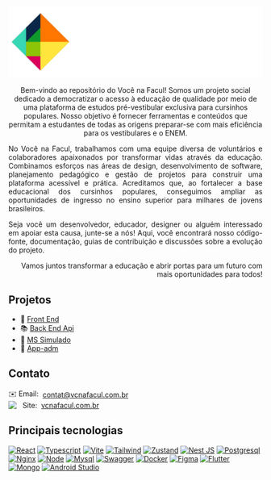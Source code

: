 <main>
  <div align="center" id="top"> 
    <a href="https://vcnafacul.com.br" target="_blank"><img src="/assets/Logo-transparente.png" alt="Logo"></a>
 </div>
 <p align="center">Bem-vindo ao repositório do Você na Facul! Somos um projeto social dedicado a democratizar o acesso à educação de qualidade por meio de uma plataforma de estudos pré-vestibular exclusiva para cursinhos populares. Nosso objetivo é fornecer ferramentas e conteúdos que permitam a estudantes de todas as origens preparar-se com mais eficiência para os vestibulares e o ENEM.</p>
 <p align="justify">No Você na Facul, trabalhamos com uma equipe diversa de voluntários e colaboradores apaixonados por transformar vidas através da educação. Combinamos esforços nas áreas de design, desenvolvimento de software, planejamento pedagógico e gestão de projetos para construir uma plataforma acessível e prática. Acreditamos que, ao fortalecer a base educacional dos cursinhos populares, conseguimos ampliar as oportunidades de ingresso no ensino superior para milhares de jovens brasileiros.</p>
 <p align="justify">Seja você um desenvolvedor, educador, designer ou alguém interessado em apoiar esta causa, junte-se a nós! Aqui, você encontrará nosso código-fonte, documentação, guias de contribuição e discussões sobre a evolução do projeto.</p>
 <p align="end">Vamos juntos transformar a educação e abrir portas para um futuro com mais oportunidades para todos!</p>

## Projetos

- 🚀 [Front End](https://github.com/vcnafacul/client-vcnafacul)
- 📚 [Back End Api](https://github.com/vcnafacul/api-vcnafacul)
- 🧪 [MS Simulado](https://github.com/vcnafacul/ms-simulado)
- 📱 [App-adm](https://github.com/vcnafacul/vcnafacul_app)

## Contato

<div style="display: flex; align-items: center; gap: 8px;">✉️ Email: <a href="mailto:contat@vcnafacul.com.br">contat@vcnafacul.com.br</a></div>
<div style="display: flex; align-items: center; gap: 8px;"><img src="https://avatars.githubusercontent.com/u/128550116?s=400&u=b6ec73808233749eb515c2a93f55fe25ed9631d4&v=4" width="20" /> Site: <a href="https://vcnafacul.com.br">vcnafacul.com.br</a></div>
  
 <h2>Principais tecnologias</h2>
  
 [![React](https://img.shields.io/badge/-React-61DAFB?style=flat&logo=react&logoColor=white)](https://react.dev/)
 [![Typescript](https://img.shields.io/badge/-Typescript-3178C6?style=flat&logo=typescript&logoColor=white)](https://www.typescriptlang.org/)
 [![Vite](https://img.shields.io/badge/-Vite-646CFF?style=flat&logo=vite&logoColor=white)](https://vite.dev/)
 [![Tailwind](https://img.shields.io/badge/-Tailwind-38B2AC?style=flat&logo=tailwind-css&logoColor=white)](https://tailwindcss.com/)
 [![Zustand](https://img.shields.io/badge/-Zustand-000?style=flat&logo=zustand&logoColor=white)](https://zustand-demo.pmnd.rs/)
 [![Nest JS](https://img.shields.io/badge/-NestJS-E0234E?style=flat&logo=nestjs&logoColor=white)](https://nestjs.com/)
 [![Postgresql](https://img.shields.io/badge/-Postgresql-336791?style=flat&logo=postgresql&logoColor=white)](https://www.postgresql.org/)
 [![Nginx](https://img.shields.io/badge/-Nginx-269539?style=flat&logo=nginx&logoColor=white)](https://nginx.org/en/)
 [![Node](https://img.shields.io/badge/-Node-339933?style=flat&logo=node.js&logoColor=white)](https://nodejs.org/en)
 [![Mysql](https://img.shields.io/badge/-Mysql-4479A1?style=flat&logo=mysql&logoColor=white)](https://www.mysql.com/)
 [![Swagger](https://img.shields.io/badge/-Swagger-85EA2D?style=flat&logo=swagger&logoColor=black)](https://swagger.io/)
 [![Docker](https://img.shields.io/badge/-Docker-2496ED?style=flat&logo=docker&logoColor=white)](https://www.docker.com/)
 [![Figma](https://img.shields.io/badge/-Figma-F24E1E?style=flat&logo=figma&logoColor=white)](https://www.figma.com/)
 [![Flutter](https://img.shields.io/badge/-Flutter-02569B?style=flat&logo=flutter&logoColor=white)](https://flutter.dev/)
 [![Mongo](https://img.shields.io/badge/-Mongo-47A248?style=flat&logo=mongodb&logoColor=white)](https://www.mongodb.com/)
 [![Android Studio](https://img.shields.io/badge/-Android-3DDC84?style=flat&logo=android&logoColor=white)](https://developer.android.com/studio?gad_source=1&gclid=Cj0KCQjwyL24BhCtARIsALo0fSCm5HC_WNjMLeSGsHUKnDvYUvNm9x7AwLrVOCATI_eQU-l-ssdlUm8aApfWEALw_wcB&gclsrc=aw.ds&hl=pt-br)

 

</main>
